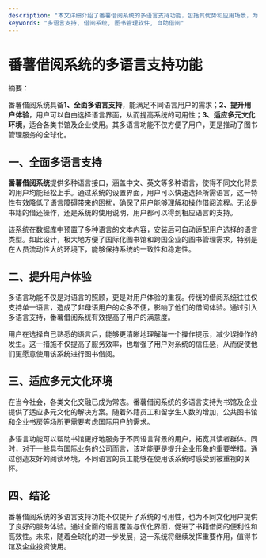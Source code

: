 ```yaml
---
description: "本文详细介绍了番薯借阅系统的多语言支持功能，包括其优势和应用场景，为用户提供良好的借阅体验。"
keywords: "多语言支持, 借阅系统, 图书管理软件, 自助借阅"
---
```

# 番薯借阅系统的多语言支持功能

摘要：

番薯借阅系统具备**1、全面多语言支持**，能满足不同语言用户的需求；**2、提升用户体验**，用户可以自由选择语言界面，从而提高系统的可用性；**3、适应多元文化环境**，适合各类书馆及企业使用。其多语言功能不仅方便了用户，更是推动了图书管理服务的全球化。

## 一、全面多语言支持

**番薯借阅系统**提供多种语言接口，涵盖中文、英文等多种语言，使得不同文化背景的用户均能轻松上手。通过系统的设置界面，用户可以快速选择所需语言，这一特性有效降低了语言障碍带来的困扰，确保了用户能够理解和操作借阅流程。无论是书籍的借还操作，还是系统的使用说明，用户都可以得到相应语言的支持。

该系统在数据库中预置了多种语言的文本内容，安装后可自动适配用户选择的语言类型。如此设计，极大地方便了国际化图书馆和跨国企业的图书管理需求，特别是在人员流动性大的环境下，能够保持系统的一致性和稳定性。

## 二、提升用户体验

多语言功能不仅是对语言的照顾，更是对用户体验的重视。传统的借阅系统往往仅支持单一语言，造成了非母语用户的众多不便，影响了他们的借阅体验。通过引入多语言支持，番薯借阅系统有效提高了用户的满意度。

用户在选择自己熟悉的语言后，能够更清晰地理解每一个操作提示，减少误操作的发生。这一措施不仅提高了服务效率，也增强了用户对系统的信任感，从而促使他们更愿意使用该系统进行图书借阅。

## 三、适应多元文化环境

在当今社会，各类文化交融已成为常态。番薯借阅系统的多语言支持为书馆及企业提供了适应多元文化的解决方案。随着外籍员工和留学生人数的增加，公共图书馆和企业书房等场所更需要考虑国际用户的需求。

多语言功能可以帮助书馆更好地服务于不同语言背景的用户，拓宽其读者群体。同时，对于一些具有国际业务的公司而言，该功能更是提升企业形象的重要举措。通过创造友好的阅读环境，不同语言的员工能够在使用该系统时感受到被重视的关怀。

## 四、结论

番薯借阅系统的多语言支持功能不仅提升了系统的可用性，也为不同文化用户提供了良好的服务体验。通过全面的语言覆盖与优化界面，促进了书籍借阅的便利性和高效性。未来，随着全球化的进一步发展，这一系统将继续发挥重要作用，值得书馆及企业投资使用。
